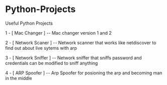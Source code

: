 # Python-Projects
Useful Python Projects

1 -  [ Mac Changer ] -- Mac changer version 1 and 2

2 -  [ Network Scaner ] -- Network scanner that works like netdiscover to find out about live sytems with arp

3 -  [ Network Sniffer ] -- Network sniffer that sniffs password and credentials can be modified to sniff anything 

4 -  [ ARP Spoofer ] -- Arp Spoofer for posioning the arp and becoming man in the middle
